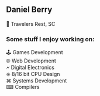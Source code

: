 ## Daniel Berry 
📍 Travelers Rest, SC  

### Some stuff I enjoy working on:  
🕹 Games Development  
🌐 Web Development  
🗲 Digital Electronics  
&#9096; 8/16 bit CPU Design  
&#8984; Systems Development  
&#9000; Compilers  
